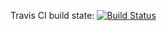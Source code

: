 Travis CI build state: [![Build Status](https://app.travis-ci.com/Siri-Balmoori/assgn4.svg?branch=Bughunt)](https://app.travis-ci.com/Siri-Balmoori/assgn4)

<!-- Codecov code coverage:  -->

